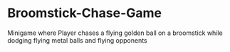 # Broomstick-Chase-Game
Minigame where Player chases a flying golden ball on a broomstick while dodging flying metal balls and flying opponents
